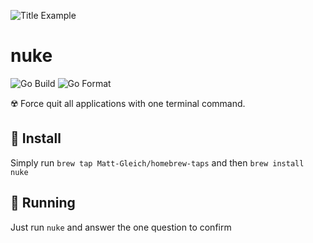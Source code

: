 ![Title Example](title.gif)

# nuke

![Go Build](https://github.com/Matt-Gleich/nuke/workflows/Go%20Build/badge.svg) ![Go Format](https://github.com/Matt-Gleich/nuke/workflows/Go%20Format/badge.svg)

☢️ Force quit all applications with one terminal command.

## 🚀 Install

Simply run `brew tap Matt-Gleich/homebrew-taps` and then `brew install nuke`

## 🏃 Running

Just run `nuke` and answer the one question to confirm
